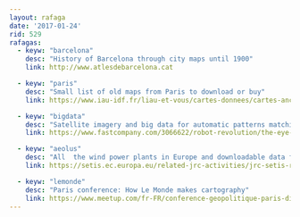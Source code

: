 ```yaml
---
layout: rafaga
date: '2017-01-24'
rid: 529
rafagas:
  - keyw: "barcelona"
    desc: "History of Barcelona through city maps until 1900"
    link: http://www.atlesdebarcelona.cat

  - keyw: "paris"
    desc: "Small list of old maps from Paris to download or buy"
    link: https://www.iau-idf.fr/liau-et-vous/cartes-donnees/cartes-anciennes.html

  - keyw: "bigdata"
    desc: "Satellite imagery and big data for automatic patterns matching"
    link: https://www.fastcompany.com/3066622/robot-revolution/the-eye-in-the-sky-gets-a-brain-that-knows-what-its-seeing

  - keyw: "aeolus"
    desc: "All  the wind power plants in Europe and downloadable data from last 30 years"
    link: https://setis.ec.europa.eu/related-jrc-activities/jrc-setis-reports/emhires-dataset-part-i-wind-power-generation

  - keyw: "lemonde"
    desc: "Paris conference: How Le Monde makes cartography"
    link: https://www.meetup.com/fr-FR/conference-geopolitique-paris-diploweb/events/236333949/?platform=hootsuite
---
```

